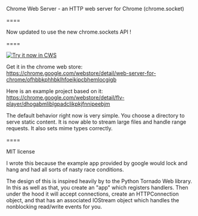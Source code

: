 Chrome Web Server - an HTTP web server for Chrome (chrome.socket)

====

Now updated to use the new chrome.sockets API !

====


<a target="_blank" href="https://chrome.google.com/webstore/detail/web-server-for-chrome/ofhbbkphhbklhfoeikjpcbhemlocgigb">![Try it now in CWS](https://raw.github.com/GoogleChrome/chrome-app-samples/master/tryitnowbutton.png "Click here to install this sample from the Chrome Web Store")</a>


Get it in the chrome web store:
https://chrome.google.com/webstore/detail/web-server-for-chrome/ofhbbkphhbklhfoeikjpcbhemlocgigb

Here is an example project based on it:
https://chrome.google.com/webstore/detail/flv-player/dhogabmliblgpadclikpkjfnnipeebjm

The default behavior right now is very simple. You choose a directory
to serve static content. It is now able to stream large files and
handle range requests. It also sets mime types correctly.

====

MIT license

I wrote this because the example app provided by google would lock and
hang and had all sorts of nasty race conditions.

The design of this is inspired heavily by to the Python Tornado Web
library. In this as well as that, you create an "app" which registers
handlers. Then under the hood it will accept connections, create an
HTTPConnection object, and that has an associated IOStream object
which handles the nonblocking read/write events for you.


